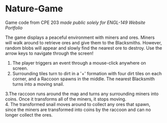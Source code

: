 # Nature-Game
Game code from CPE 203 *made public solely for ENGL-149 Website Portfolio*

The game displays a peaceful environment with miners and ores. Miners will  walk around to retrieve ores and give them to the Blacksmiths. However, random blobs will appear and slowly find the nearest ore to destroy. Use the arrow keys to navigate through the screen!  

1. The player triggers an event through a mouse-click anywhere on screen.
2. Surrounding tiles turn to dirt in a '+' formation with four dirt tiles on each corner, and a Raccoon spawns in the middle. The nearest Blacksmith turns into a moving snail.

3.The raccoon runs around the map and turns any surrounding miners into coins. 
	Once it transforms all of the miners, it stops moving.   
4. The transformed snail moves around to collect any ores that spawn, since the miners are transformed into coins by the raccoon and can no longer collect the ores. 
